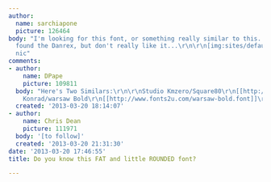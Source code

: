 ```yaml
---
author:
  name: sarchiapone
  picture: 126464
body: "I'm looking for this font, or something really similar to this... I already
  found the Danrex, but don't really like it...\r\n\r\n[img:sites/default/files/old-images/font_4392.jpg]\r\n\r\nthanks!
  nic"
comments:
- author:
    name: DPape
    picture: 109811
  body: "Here's Two Similars:\r\n\r\nStudio Kmzero/Square80\r\n[[http://www.dafont.com/search.php?q=Square80&text=MOON]]\r\n-----\r\nBednarski,
    Konrad/warsaw Bold\r\n[[http://www.fonts2u.com/warsaw-bold.font]]\r\n"
  created: '2013-03-20 18:14:07'
- author:
    name: Chris Dean
    picture: 111971
  body: '[to follow]'
  created: '2013-03-20 21:31:30'
date: '2013-03-20 17:46:55'
title: Do you know this FAT and little ROUNDED font?

---
```

